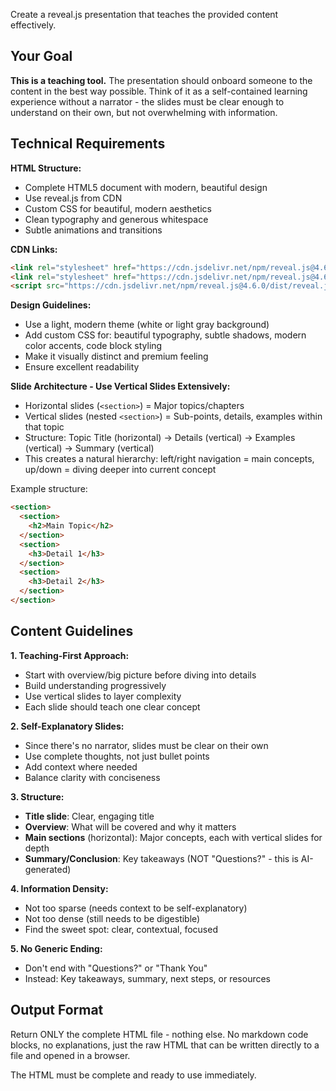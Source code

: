 Create a reveal.js presentation that teaches the provided content effectively.

## Your Goal

**This is a teaching tool.** The presentation should onboard someone to the content in the best way possible. Think of it as a self-contained learning experience without a narrator - the slides must be clear enough to understand on their own, but not overwhelming with information.

## Technical Requirements

**HTML Structure:**
- Complete HTML5 document with modern, beautiful design
- Use reveal.js from CDN
- Custom CSS for beautiful, modern aesthetics
- Clean typography and generous whitespace
- Subtle animations and transitions

**CDN Links:**
```html
<link rel="stylesheet" href="https://cdn.jsdelivr.net/npm/reveal.js@4.6.0/dist/reveal.css">
<link rel="stylesheet" href="https://cdn.jsdelivr.net/npm/reveal.js@4.6.0/dist/theme/white.css">
<script src="https://cdn.jsdelivr.net/npm/reveal.js@4.6.0/dist/reveal.js"></script>
```

**Design Guidelines:**
- Use a light, modern theme (white or light gray background)
- Add custom CSS for: beautiful typography, subtle shadows, modern color accents, code block styling
- Make it visually distinct and premium feeling
- Ensure excellent readability

**Slide Architecture - Use Vertical Slides Extensively:**
- Horizontal slides (`<section>`) = Major topics/chapters
- Vertical slides (nested `<section>`) = Sub-points, details, examples within that topic
- Structure: Topic Title (horizontal) → Details (vertical) → Examples (vertical) → Summary (vertical)
- This creates a natural hierarchy: left/right navigation = main concepts, up/down = diving deeper into current concept

Example structure:
```html
<section>
  <section>
    <h2>Main Topic</h2>
  </section>
  <section>
    <h3>Detail 1</h3>
  </section>
  <section>
    <h3>Detail 2</h3>
  </section>
</section>
```

## Content Guidelines

**1. Teaching-First Approach:**
- Start with overview/big picture before diving into details
- Build understanding progressively
- Use vertical slides to layer complexity
- Each slide should teach one clear concept

**2. Self-Explanatory Slides:**
- Since there's no narrator, slides must be clear on their own
- Use complete thoughts, not just bullet points
- Add context where needed
- Balance clarity with conciseness

**3. Structure:**
- **Title slide**: Clear, engaging title
- **Overview**: What will be covered and why it matters
- **Main sections** (horizontal): Major concepts, each with vertical slides for depth
- **Summary/Conclusion**: Key takeaways (NOT "Questions?" - this is AI-generated)

**4. Information Density:**
- Not too sparse (needs context to be self-explanatory)
- Not too dense (still needs to be digestible)
- Find the sweet spot: clear, contextual, focused

**5. No Generic Ending:**
- Don't end with "Questions?" or "Thank You"
- Instead: Key takeaways, summary, next steps, or resources

## Output Format

Return ONLY the complete HTML file - nothing else. No markdown code blocks, no explanations, just the raw HTML that can be written directly to a file and opened in a browser.

The HTML must be complete and ready to use immediately.
